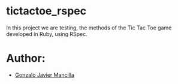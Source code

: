 # tictactoe_rspec
In this project we are testing, the methods of the Tic Tac Toe game developed in Ruby, using RSpec. 
# Author:
<ul>
  <li> <a href="http://github.com/gonjavi">Gonzalo Javier Mancilla </a></li>
</ul>
